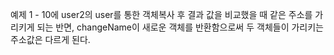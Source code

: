 예제 1 - 10에 user2의 user를 통한 객체복사 후 결과 값을 비교했을 때
같은 주소를 가리키게 되는 반면, changeName이 새로운 객체를 반환함으로써
두 객체들이 가리키는 주소값은 다르게 된다.
